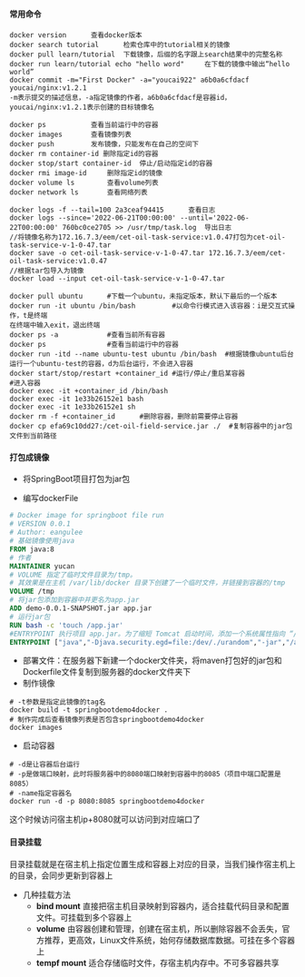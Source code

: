 #### 常用命令

```
docker version 		查看docker版本
docker search tutorial		检索仓库中的tutorial相关的镜像
docker pull learn/tutorial	下载镜像，后缀的名字跟上search结果中的完整名称
docker run learn/tutorial echo "hello word"		在下载的镜像中输出“hello world”
docker commit -m="First Docker" -a="youcai922" a6b0a6cfdacf youcai/nginx:v1.2.1
-m表示提交的描述信息，-a指定镜像的作者，a6b0a6cfdacf是容器id，youcai/nginx:v1.2.1表示创建的目标镜像名

docker ps			查看当前运行中的容器
docker images		查看镜像列表
docker push			发布镜像，只能发布在自己的空间下
docker rm container-id 删除指定id的容器
docker stop/start container-id  停止/启动指定id的容器
docker rmi image-id 	删除指定id的镜像
docker volume ls		查看volume列表
docker network ls		查看网络列表

docker logs -f --tail=100 2a3ceaf94415		查看日志
docker logs --since='2022-06-21T00:00:00' --until='2022-06-22T00:00:00' 760bc0ce2705 >> /usr/tmp/task.log  导出日志
//将镜像名称为172.16.7.3/eem/cet-oil-task-service:v1.0.47打包为cet-oil-task-service-v-1-0-47.tar
docker save -o cet-oil-task-service-v-1-0-47.tar 172.16.7.3/eem/cet-oil-task-service:v1.0.47
//根据tar包导入为镜像
docker load --input cet-oil-task-service-v-1-0-47.tar
```

```
docker pull ubuntu		#下载一个ubuntu，未指定版本，默认下最后的一个版本
docker run -it ubuntu /bin/bash			#以命令行模式进入该容器：i是交互式操作，t是终端
在终端中输入exit，退出终端
docker ps -a			#查看当前所有容器
docker ps				#查看当前运行中的容器
docker run -itd --name ubuntu-test ubuntu /bin/bash  #根据镜像ubuntu后台运行一个ubuntu-test的容器，d为后台运行，不会进入容器
docker start/stop/restart +container_id	#运行/停止/重启某容器
#进入容器
docker exec -it +container_id /bin/bash	
docker exec -it 1e33b26152e1 bash
docker exec -it 1e33b26152e1 sh
docker rm -f +container_id		#删除容器，删除前需要停止容器
docker cp efa69c10dd27:/cet-oil-field-service.jar ./  #复制容器中的jar包文件到当前路径
```





#### 打包成镜像

- 将SpringBoot项目打包为jar包

- 编写dockerFile

```dockerfile
# Docker image for springboot file run
# VERSION 0.0.1
# Author: eangulee
# 基础镜像使用java
FROM java:8
# 作者
MAINTAINER yucan
# VOLUME 指定了临时文件目录为/tmp。
# 其效果是在主机 /var/lib/docker 目录下创建了一个临时文件，并链接到容器的/tmp
VOLUME /tmp 
# 将jar包添加到容器中并更名为app.jar
ADD demo-0.0.1-SNAPSHOT.jar app.jar 
# 运行jar包
RUN bash -c 'touch /app.jar'
#ENTRYPOINT 执行项目 app.jar。为了缩短 Tomcat 启动时间，添加一个系统属性指向 “/dev/./urandom”
ENTRYPOINT ["java","-Djava.security.egd=file:/dev/./urandom","-jar","/app.jar"]
```

- 部署文件：在服务器下新建一个docker文件夹，将maven打包好的jar包和Dockerfile文件复制到服务器的docker文件夹下
- 制作镜像

```
# -t参数是指定此镜像的tag名
docker build -t springbootdemo4docker .
# 制作完成后查看镜像列表是否包含springbootdemo4docker
docker images
```

- 启动容器

```
# -d是让容器后台运行 
# -p是做端口映射，此时将服务器中的8080端口映射到容器中的8085（项目中端口配置是8085）
# -name指定容器名
docker run -d -p 8080:8085 springbootdemo4docker
```

这个时候访问宿主机ip+8080就可以访问到对应端口了



#### 目录挂载

目录挂载就是在宿主机上指定位置生成和容器上对应的目录，当我们操作宿主机上的目录，会同步更新到容器上

- 几种挂载方法
  - **bind mount** 直接把宿主机目录映射到容器内，适合挂载代码目录和配置文件。可挂载到多个容器上
  - **volume** 由容器创建和管理，创建在宿主机，所以删除容器不会丢失，官方推荐，更高效，Linux文件系统，始何存储数据库数据。可挂在多个容器上
  - **tempf mount** 适合存储临时文件，存宿主机内存中。不可多容器共享